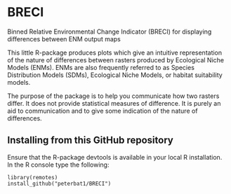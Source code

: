 # BRECI
Binned Relative Environmental Change Indicator (BRECI) for displaying differences between ENM output maps

This little R-package produces plots which give an intuitive representation of the nature of differences between rasters produced by Ecological Niche Models (ENMs). ENMs are also frequently referred to as Species Distribution Models (SDMs), Ecological Niche Models, or habitat suitability models.

The purpose of the package is to help you communicate how two rasters differ. It does not provide statistical measures of difference. It is purely an aid to communication and to give some indication of the nature of differences.

## Installing from this GitHub repository

Ensure that the R-package devtools is available in your local R installation. In the R console type the following:
```
library(remotes)
install_github("peterbat1/BRECI")
```
